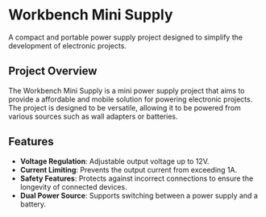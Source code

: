 # Workbench Mini Supply
A compact and portable power supply project designed to simplify the development of electronic projects.

## Project Overview
The Workbench Mini Supply is a mini power supply project that aims to provide a affordable and mobile solution for powering electronic projects. The project is designed to be versatile, allowing it to be powered from various sources such as wall adapters or batteries.

## Features
- **Voltage Regulation**: Adjustable output voltage up to 12V.
- **Current Limiting**: Prevents the output current from exceeding 1A.
- **Safety Features**: Protects against incorrect connections to ensure the longevity of connected devices.
- **Dual Power Source**: Supports switching between a power supply and a battery.